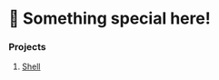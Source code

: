 # 🦀 Something special here!

### Projects

1. [Shell](https://github.com/mhnaufal/rust-book/tree/main/src/projects/shell)
